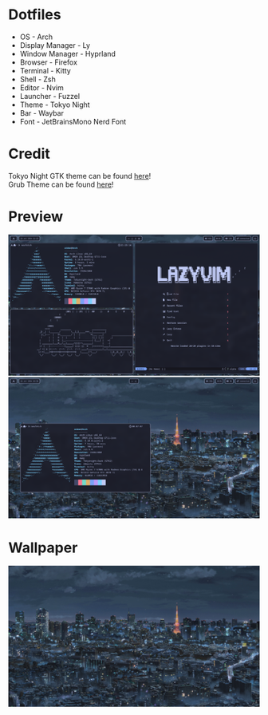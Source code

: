 # Dotfiles

* OS - Arch
* Display Manager - Ly
* Window Manager - Hyprland
* Browser - Firefox
* Terminal - Kitty
* Shell - Zsh
* Editor - Nvim
* Launcher - Fuzzel
* Theme - Tokyo Night
* Bar - Waybar
* Font - JetBrainsMono Nerd Font

# Credit
Tokyo Night GTK theme can be found [here](https://github.com/Fausto-Korpsvart/Tokyonight-GTK-Theme)!\
Grub Theme can be found [here](https://github.com/mino29/tokyo-night-grub)!

# Preview
![alt text](https://github.com/Mrfishbowl/Dotfiles/blob/main/preview1.png)
![alt text](https://github.com/Mrfishbowl/Dotfiles/blob/main/preview2.png)

# Wallpaper
![alt text](https://github.com/Mrfishbowl/Dotfiles/blob/main/wallpapers/TokyoNightWallpaper.png)
